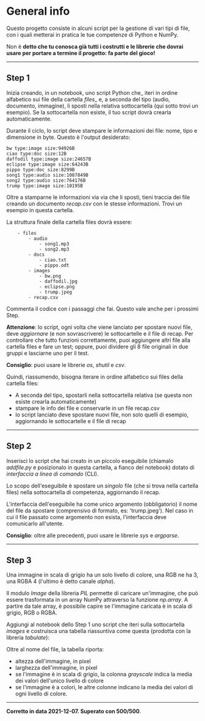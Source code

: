 # General info

Questo progetto consiste in alcuni script per la gestione di vari tipi di file, con i quali metterai in pratica le tue competenze di Python e NumPy.

Non è **detto che tu conosca già tutti i costrutti e le librerie che dovrai usare per portare a termine il progetto: fa parte del gioco!**

---

## Step 1
Inizia creando, in un notebook, uno script Python che_ iteri in ordine alfabetico sui file della cartella *files*_ e, a seconda del tipo (audio, documento, immagine), li sposti nella relativa sottocartella (qui sotto trovi un esempio). Se la sottocartella non esiste, il tuo script dovrà crearla automaticamente.

Durante il ciclo, lo script deve stampare le informazioni dei file: nome, tipo e dimensione in byte. Questo è l'output desiderato:

	bw type:image size:94926B
	ciao type:doc size:12B
	daffodil type:image size:24657B
	eclipse type:image size:64243B
	pippo type:doc size:8299B
	song1 type:audio size:1087849B
	song2 type:audio size:764176B
	trump type:image size:10195B

Oltre a stamparne le informazioni via via che li sposti, tieni traccia dei file creando un documento _recap.csv_ con le stesse informazioni. Trovi un esempio in questa cartella.

La struttura finale della cartella files dovrà essere:

```
    - files            
        - audio
            - song1.mp3
            - song2.mp3
        - docs
            - ciao.txt
            - pippo.odt
        - images
            - bw.png
            - daffodil.jpg
            - eclipse.png
            - trump.jpeg    
        - recap.csv

```

Commenta il codice con i passaggi che fai. Questo vale anche per i prossimi Step.

**Attenzione**: lo script, ogni volta che viene lanciato per spostare nuovi file, deve _aggiornare_ (e non sovrascrivere) le sottocartelle e il file di recap. Per controllare che tutto funzioni correttamente, puoi aggiungere altri file alla cartella files e fare un test; oppure, puoi dividere gli 8 file originali in due gruppi e lasciarne uno per il test.

**Consiglio**: puoi usare le librerie _os_, _shutil_ e _csv_.

Quindi, riassumendo, bisogna iterare in ordine alfabetico sui files della cartella files:
- A seconda del tipo, spostarli nella sottocartella relativa (se questa non esiste crearla automaticamente)
- stampare le info dei file e conservarle in un file recap.csv
- lo script lanciato deve spostare nuovi file, non solo quelli di esempio, aggiornando le sottocartelle e il file di recap

---

## Step 2
Inserisci lo script che hai creato in un piccolo eseguibile (chiamalo _addfile.py_ e posizionalo in questa cartella, a fianco del notebook) dotato di _interfaccia a linea di comando_ (CLI).

Lo scopo dell'eseguibile è spostare un _singolo_ file (che si trova nella cartella files) nella sottocartella di competenza, aggiornando il recap.

L'interfaccia dell'eseguibile ha come unico argomento (obbligatorio) il nome del file da spostare (comprensivo di formato, es: 'trump.jpeg'). Nel caso in cui il file passato come argomento non esista, l'interfaccia deve comunicarlo all'utente.

**Consiglio**: oltre alle precedenti, puoi usare le librerie _sys_ e _argparse_.

---
## Step 3

Una immagine in scala di grigio ha un solo livello di colore, una RGB ne ha 3, una RGBA 4 (l'ultimo è detto canale _alpha_).

Il modulo _Image_ della libreria _PIL_ permette di caricare un'immagine, che può essere trasformata in un array NumPy attraverso la funzione _np.array_. A partire da tale array, è possibile capire se l'immagine caricata è in scala di grigio, RGB o RGBA.

Aggiungi al notebook dello Step 1 uno script che iteri sulla sottocartella _images_ e costruisca una tabella riassuntiva come questa (prodotta con la libreria _tabulate_):

Oltre al nome del file, la tabella riporta:

-   altezza dell'immagine, in pixel
-   larghezza dell'immagine, in pixel
-   se l'immagine è in scala di grigio, la colonna _grayscale_ indica la media dei valori dell'unico livello di colore
-   se l'immagine è a colori, le altre colonne indicano la media dei valori di ogni livello di colore.

---

**Corretto in data 2021-12-07.  Superato con 500/500**.